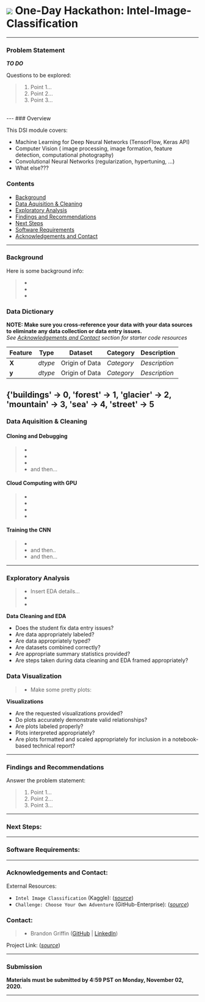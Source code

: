 # ![](https://URL.png) One-Day Hackathon: Intel-Image-Classification
---
### Problem Statement
***TO DO***

  Questions to be explored:
> 1. Point 1...
> 2. Point 2...
> 3. Point 3...
<br>
---
### Overview

This DSI module covers:

- Machine Learning for Deep Neural Networks (TensorFlow, Keras API)
- Computer Vision ( image processing, image formation, feature detection, computational photography)
- Convolutional Neural Networks (regularization, hypertuning, ...)
- What else???

### Contents

* [Background](#background)
* [Data Aquisition & Cleaning](#data_aquisition_and_cleaning)
* [Exploratory Analysis](#exploratory_analysis)
* [Findings and Recommendations](#findings_and_recommendations)
* [Next Steps](#next_steps)
* [Software Requirements](#software_requirements)
* [Acknowledgements and Contact](#acknowledgements_and_contact)
---
<a id='background'></a>
### Background

Here is some background info:
> * 
> *
> *

### Data Dictionary

**NOTE: Make sure you cross-reference your data with your data sources to eliminate any data collection or data entry issues.**<br>
*See [Acknowledgements and Contact](#acknowledgements_and_contact) section for starter code resources*<br>

|Feature|Type|Dataset|Category|Description|
|---|---|---|---|---|
|**X**|*dtype*|Origin of Data|*Category*|*Description*|
|**y**|*dtype*|Origin of Data|*Category*|*Description*|
{'buildings' -> 0,
'forest' -> 1,
'glacier' -> 2,
'mountain' -> 3,
'sea' -> 4,
'street' -> 5
---
<a id='data_aquisition_and_cleaning'></a>
### Data Aquisition & Cleaning
#### Cloning and Debugging

> * 
> * 
> * 
> * and then...

#### Cloud Computing with GPU

> * 
> * 
> * 
> * 

#### Training the CNN

> * 
> * and then..
> * and then...

---
<a id='exploratory_analysis'></a>
### Exploratory Analysis

> * Insert EDA details...
> *
> *

**Data Cleaning and EDA**
- Does the student fix data entry issues?
- Are data appropriately labeled?
- Are data appropriately typed?
- Are datasets combined correctly?
- Are appropriate summary statistics provided?
- Are steps taken during data cleaning and EDA framed appropriately?

### Data Visualization

> * Make some pretty plots:

**Visualizations**
- Are the requested visualizations provided?
- Do plots accurately demonstrate valid relationships?
- Are plots labeled properly?
- Plots interpreted appropriately?
- Are plots formatted and scaled appropriately for inclusion in a notebook-based technical report?

---
<a id='findings_and_recommendations'></a>
### Findings and Recommendations

  Answer the problem statement:
> 1. Point 1...
> 2. Point 2...
> 3. Point 3...

---
<a id='next_steps'></a>
### Next Steps:

---
<a id='software_requirements'></a>
### Software Requirements:


---
<a id='acknowledgements_and_contact'></a>
### Acknowledgements and Contact:

External Resources:
* `Intel Image Classification` (Kaggle): ([*source*](https://www.kaggle.com/puneet6060/intel-image-classification))
* `Challenge: Choose Your Own Adventure` (GitHub-Enterprise): ([*source*](https://git.generalassemb.ly/DSI-US-13/hackathon_project.git))

### Contact:

> * Brandon Griffin ([GitHub](https://github.com/griffinbran) | [LinkedIn](https://www.linkedin.com/in/griffinbran/))

Project Link: ([*source*](https://github.com/griffinbran/Intel-Image-Classification))

---
### Submission

**Materials must be submitted by 4:59 PST on Monday, November 02, 2020.**

---
